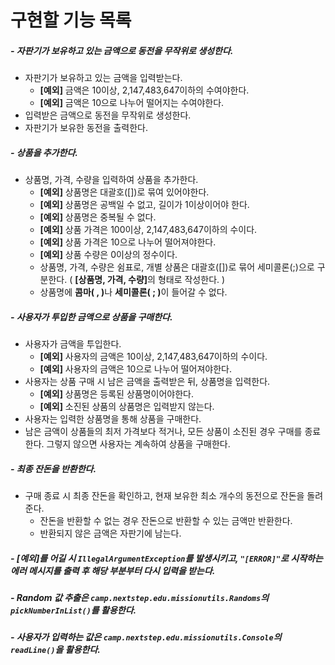 # 구현할 기능 목록

##### - 자판기가 보유하고 있는 금액으로 동전을 무작위로 생성한다.

- 자판기가 보유하고 있는 금액을 입력받는다.
  - <b>[예외]</b> 금액은 10이상, 2,147,483,647이하의 수여야한다.
  - <b>[예외]</b> 금액은 10으로 나누어 떨어지는 수여야한다.
- 입력받은 금액으로 동전을 무작위로 생성한다.
- 자판기가 보유한 동전을 출력한다.
  <br>

##### - 상품을 추가한다.

- 상품명, 가격, 수량을 입력하여 상품을 추가한다.
  - <b>[예외]</b> 상품명은 대괄호([])로 묶여 있어야한다.
  - <b>[예외]</b> 상품명은 공백일 수 없고, 길이가 1이상이어야 한다.
  - <b>[예외]</b> 상품명은 중복될 수 없다.
  - <b>[예외]</b> 상품 가격은 100이상, 2,147,483,647이하의 수이다.
  - <b>[예외]</b> 상품 가격은 10으로 나누어 떨어져야한다.
  - <b>[예외]</b> 상품 수량은 0이상의 정수이다.
  - 상품명, 가격, 수량은 쉼표로, 개별 상품은 대괄호([])로 묶어 세미콜론(;)으로 구분한다.
    ( <b>[상품명, 가격, 수량]</b>의 형태로 작성한다. )
  - 상품명에 <b>콤마( , )</b>나 <b>세미콜론( ; )</b>이 들어갈 수 없다.
    <br>

##### - 사용자가 투입한 금액으로 상품을 구매한다.

- 사용자가 금액을 투입한다.
  - <b>[예외]</b> 사용자의 금액은 10이상, 2,147,483,647이하의 수이다.
  - <b>[예외]</b> 사용자의 금액은 10으로 나누어 떨어져야한다.
- 사용자는 상품 구매 시 남은 금액을 출력받은 뒤, 상품명을 입력한다.
  - <b>[예외]</b> 상품명은 등록된 상품명이어야한다.
  - <b>[예외]</b> 소진된 상품의 상품명은 입력받지 않는다.
- 사용자는 입력한 상품명을 통해 상품을 구매한다.
- 남은 금액이 상품들의 최저 가격보다 적거나, 모든 상품이 소진된 경우 구매를 종료한다. 그렇지 않으면 사용자는 계속하여 상품을 구매한다.
  <br>

##### - 최종 잔돈을 반환한다.

- 구매 종료 시 최종 잔돈을 확인하고, 현재 보유한 최소 개수의 동전으로 잔돈을 돌려준다.
  - 잔돈을 반환할 수 없는 경우 잔돈으로 반환할 수 있는 금액만 반환한다.
  - 반환되지 않은 금액은 자판기에 남는다.
    <br>

##### - [예외]를 어길 시 `IllegalArgumentException`를 발생시키고, `"[ERROR]"`로 시작하는 에러 메시지를 출력 후 해당 부분부터 다시 입력을 받는다.

##### - Random 값 추출은 `camp.nextstep.edu.missionutils.Randoms`의 `pickNumberInList()`를 활용한다.

##### - 사용자가 입력하는 값은 `camp.nextstep.edu.missionutils.Console`의 `readLine()`을 활용한다.
